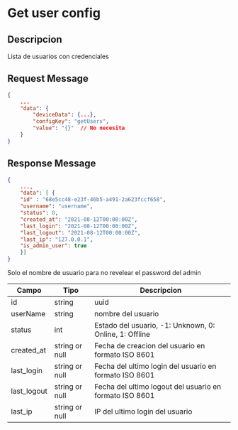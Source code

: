 # Get user config

## Descripcion

Lista de usuarios con credenciales 

## Request Message

```json
{
    ...
    "data": {
        "deviceData": {...},
        "configKey": "getUsers",
        "value": "{}"  // No necesita
    }
}
```


## Response Message
```json
{
    ...,
    "data": [ {
    "id" : "68e5cc48-e23f-46b5-a491-2a623fccf658",
    "username": "username",
    "status": 0,
    "created_at": "2021-08-12T00:00:00Z",
    "last_login": "2021-08-12T00:00:00Z",
    "last_logout": "2021-08-12T00:00:00Z",
    "last_ip": "127.0.0.1",
    "is_admin_user": true
    }]
}
```

Solo el nombre de usuario para no revelear el password del admin

| Campo | Tipo | Descripcion |
| --- | --- | --- |
| id | string | uuid |
| userName | string | nombre del usuario  |
| status | int | Estado del usuario, -1: Unknown, 0: Online, 1: Offline |
| created_at | string or null | Fecha de creacion del usuario en formato ISO 8601 |
| last_login | string or null | Fecha del ultimo login del usuario en formato ISO 8601 |
| last_logout | string or null | Fecha del ultimo logout del usuario en formato ISO 8601 |
| last_ip | string or null | IP del ultimo login del usuario |
